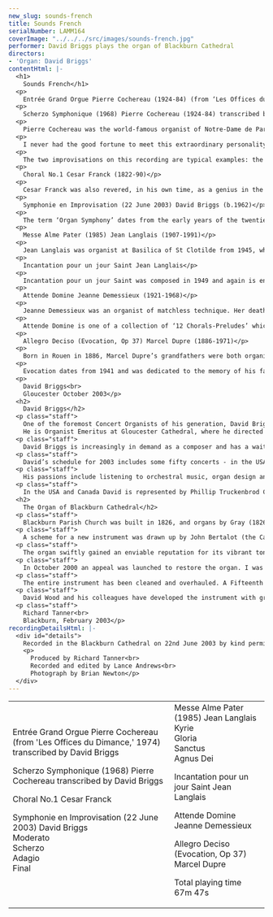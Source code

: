```yaml
---
new_slug: sounds-french
title: Sounds French
serialNumber: LAMM164
coverImage: "../../../src/images/sounds-french.jpg"
performer: David Briggs plays the organ of Blackburn Cathedral
directors:
- 'Organ: David Briggs'
contentHtml: |-
  <h1>
    Sounds French</h1>
  <p>
    Entrée Grand Orgue Pierre Cochereau (1924-84) (from ‘Les Offices du Dimanche’, 1974) transcribed by David Briggs</p>
  <p>
    Scherzo Symphonique (1968) Pierre Cochereau (1924-84) transcribed by David Briggs</p>
  <p>
    Pierre Cochereau was the world-famous organist of Notre-Dame de Paris from 1955 until his death in 1984. He had been a piano pupil of Marguerite Long, and later studied with Marcel Dupre (organ), Maurice Durufle (harmony and counterpoint) and Tony Aubin (composition) at the Paris Conservatoire, where he won all the major prizes. Dupre described his pupil as ‘an improviser without equal in the history of French twentieth century organ music’. He was a prodigiously talented improviser and had an unmatched reputation as a leader in this field. He made frequent concert tours all over the world and his recitals at Notre-Dame were attended by thousands of people. For lovers of the French organ music scene in the 1960’s, 70’s and 80’s, the words ‘Pierre Cochereau aux Grandes Orgues’ acquired a certain ‘cult status’, such was the osmosis between this great organist, his chic biniou (as he loved to call his beloved instrument) and his huge public at Notre-Dame. He was truly a legend in his own lifetime.</p>
  <p>
    I never had the good fortune to meet this extraordinary personality who has so influenced my own musical development. Over a period of 11 years, from 1984, I spent thousands of hours transcribing some of his more famous recorded improvisations from LP (and later CD). Everything that Pierre Cochereau improvised at Notre-Dame from 1969 until his death was recorded by Francois Carbou, Cochereau's greatest confidant, and owner of Disques du Solstice. The many releases of Cochereau at Notre-Dame have become benchmarks for the study of improvisation, and have won considerable popularity amongst the music-loving public.</p>
  <p>
    The two improvisations on this recording are typical examples: the first, a typical Prelude to a high mass, is an intense and moving crescendo-diminuendo, based on the ‘Kyrie Orbis Factor’. With music like this, often beginning on the Recit Tutti (boite fermee) coupled to the Fonds 16' 8' 4' of the Grand Orgue, Cochereau, seated high up at the west end of Notre-Dame at the console of the enormous 5 manual Cavaille-Coll, used to ‘take possession of his cathedral’, as one commentator has put it. The second piece is a virtuoso concert improvisation, a slow Introduction followed by a highly-charged Scherzo, with a particularly extravert nature, based on two contrasting themes. In these two pieces my principal performance target was to make the Blackburn organ sound as close as possible to the Cavaille-Coll in Notre-Dame - I think it comes pretty close!</p>
  <p>
    Choral No.1 Cesar Franck (1822-90)</p>
  <p>
    Cesar Franck was also revered, in his own time, as a genius in the art of improvisation. He taught organ at the Schola Cantorum in Paris, and allegedly 90% of the organ class was taken up with the pursuit of improvisation techniques. He was a fundamentally important composer for the organ and left many towering masterpieces for the instrument. Franck was hugely influenced by the organs of the peerless French symphonic organ builder, Aristide Cavaille-Coll. He was the first organist at St Clotilde, where Cavaille-Coll had built one of his most famous instruments. Franck once described this instrument as his ‘orchestra’. I studied the First Choral on Franck’s own instrument at St Clotilde in November 1985 with my own teacher, Maitre Jean Langlais. This piece comes very close to the heart of Franck, the archetypal romantic composer. Dating from 1890, it is one of Franck’s last works for the instrument and he proof-read the manuscript on his death-bed. It is cast in the form of a vast symphonic fresco in four principal sections and owes much to Variation form. It sounds particularly authentic at Blackburn. Incidentally, we decided specifically not to have the organ tuned before this recording in order to give an even more authentically French sound!</p>
  <p>
    Symphonie en Improvisation (22 June 2003) David Briggs (b.1962)</p>
  <p>
    The term ‘Organ Symphony’ dates from the early years of the twentieth century, its principal protagonists being composers Charles-Marie Widor (the Organist of St Sulpice) and Louis Vierne (Organist of Notre-Dame). The four-movement Symphony on this CD was improvised at about 11.20pm, right at the end of our recording session, and is the result of a final push of adrenaline! Cast in four movements, it is based on free themes, conceived entirely on the spur of the moment. The first movement, Moderato, is greatly influenced by Widor, is highly chromatic and densely harmonised, and is loosely based on a subject subconsciously borrowed from the Fifth Symphony of Dimitri Shostakovich. The second movement is a vivacious Scherzo on the Flutes and Mutations, on an original (I think!) theme. The sound world seems intriguingly Harry Potteresque! The third movement is a luxurious Adagio, influenced by the harmonic language of both Richard Wagner and Gustav Mahler and shows off the opulent strings (Swell and Solo coupled at 16' 8' and 4' pitches) of the Blackburn organ. The Final ventures more into the second half of the twentieth century (harmonically and texturally), perhaps the principal influences being Dupre, Cochereau as well as Yves Deverney (one of Cochereau’s successors at Notre-Dame, and another genius in the art of improvisation, whose life was cut short in 1989 at the age of only 56).</p>
  <p>
    Messe Alme Pater (1985) Jean Langlais (1907-1991)</p>
  <p>
    Jean Langlais was organist at Basilica of St Clotilde from 1945, when succeeded his teacher, Charles Tournemire. He was totally blind from the age of 2, and entered the Institut des Jeunes Aveugles in Paris, where he studied piano, violin and harmony. In 1923 he became a pupil of another celebrated blind organist, Andre Marchal, who prepared him for entry into the class of Marcel Dupre at the Paris Conservatoire. He was (with Olivier Messiaen) the last pupil of Paul Dukas, for whom Langlais had a great respect. He became a hugely popular recitalist in the United States, and made frequent tours. A fervent Roman Catholic, Jean Langlais was one of the most prodigious composers within the French liturgical tradition, his output comprising over 300 works. One of the pieces that Langlais composed during the two years when I was his pupil (1984/5) was the Messe Alme Pater. Langlais adored Gregorian Chant, and was particularly influenced by its inherent sense of modality. In these 4 movements, you can hear the unique harmonic language of Jean Langlais, alongside the rhythmic elasticity which informed his approach to all music making.</p>
  <p>
    Incantation pour un jour Saint Jean Langlais</p>
  <p>
    Incantation pour un jour Saint was composed in 1949 and again is enormously influenced by Gregorian chant. Sectional and highly improvisatory in style, the music shows the tutti of the Blackburn instrument off to great effect.</p>
  <p>
    Attende Domine Jeanne Demessieux (1921-1968)</p>
  <p>
    Jeanne Demessieux was an organist of matchless technique. Her death from cancer at the age of only 47 deprived the world of a great artist, in the prime of her career. In 1933 she began an extensive period of study with Marcel Dupre at the Paris Conservatoire, and sprang into the public limelight with a historic series of Bach Concerts at the Salle Pleyel, Paris, in 1946/47. She maintained a worldwide career as a virtuoso organist as well as being ‘titulaire’ at S. Esprit (from the age of 12!) and La Madeleine (from 1962 until her death). She also taught at the Conservatoires of Nancy and Liege.</p>
  <p>
    Attende Domine is one of a collection of ‘12 Chorals-Preludes’ which were published in 1950. It is a Choral-Paraphrase on the plainsong ‘Advent Prose’ and is a particularly luscious example of post-romantic harmony.</p>
  <p>
    Allegro Deciso (Evocation, Op 37) Marcel Dupre (1886-1971)</p>
  <p>
    Born in Rouen in 1886, Marcel Dupre’s grandfathers were both organists, his mother was an excellent pianist and his father, Albert Dupre, was organist at the Abbatiale of St Ouen de Rouen, and also directed a choral society. It was perhaps only natural, therefore, that Dupre became a child prodigy on both piano and organ. He could improvise well at the age of only 10, and at the age of 12 became Organist at the church of St Vivien in Rouen. At the age of 15 his first choral composition was performed and he was already well on track to becoming a professional improviser, composer and interpreter. He had prodigious powers of memory and a remarkable technique, based on an intensive and methodological study from an early age. He studied with Alexandre Guilmant from 1898, and then from 1902-1914 he studied piano, organ and fugue at the Paris Conservatoire. In 1914 he was the first winner of the Prix de Rome. In 1920 he made history by playing the complete works of Bach from memory at the Conservatoire, and repeated the triumph the following year at the Trocadero. He became a world-famous concert artist, performing frequently in the USA (from 1921). In 1934 he succeeded Charles-Marie Widor at the keys of the grand Cavaille-Coll at St Sulpice, where he remained titulaire until his death. He was professor of organ at the Paris Conservatoire from 1926-54 and had many famous students there. His own talents as an improviser frequently left his audiences speechless.</p>
  <p>
    Evocation dates from 1941 and was dedicated to the memory of his father and the famous Cavaille-Coll organ at St Ouen. Allegro Deciso is the last of three movements and has justly become one of the most famous works of the composer’s entire oeuvre.</p>
  <p>
    David Briggs<br>
    Gloucester October 2003</p>
  <h2>
    David Briggs</h2>
  <p class="staff">
    One of the foremost Concert Organists of his generation, David Briggs enjoys a busy touring schedule which takes him all over the world. He has built a considerable reputation as an exciting performer and communicator, with particular emphases on orchestral transcriptions and the art of improvisation. In this latter field, David studied with Jean Langlais in Paris; transcribed (over a period of eleven years) many of the recorded improvisations of Pierre Cochereau, the famous Organist of Notre-Dame de Paris; won the Paisley International Improvisation Competition; became the first British winner of the coveted Tournemire Prize at the St Albans International Improvisation Competition, and now teaches at the Royal Northern College of Music, the Royal Academy of Music and Oxford University.<br>
    He is Organist Emeritus at Gloucester Cathedral, where he directed the music for eight years, after having held positions at Truro and Hereford Cathedrals and King’s College, Cambridge, where he was Organ Scholar. He was Principal Viola in the National Youth Orchestra of Great Britain, playing under conductors such as Sir Simon Rattle, Sir Charles Groves, Charles Dutoit, and Kiril Kondrashin, and was awarded their Bulgin Medal for Musical Excellence. He obtained his FRCO at the age of seventeen, winning all the prizes and the Silver Medal of the Worshipful Company of Musicians. Whilst at Gloucester, he oversaw the complete rebuilding of the Cathedral organ by Nicholson, and directed three Three Choirs Festivals, conducting some of the UK’s finest professional orchestras, notably the Philharmonia.</p>
  <p class="staff">
    David Briggs is increasingly in demand as a composer and has a waiting list of about two years. Notable recent works include his millennial oratorio, ‘Creation’; ‘Messe pour Notre-Dame’ for two organs and choir, and ‘Te Deum Laudamus’ for the 125th anniversary of the Benedictine Abbey at Subiaco, Arkansas. 2003 commissions include anthems for Knoxville, Tennessee; Bloomfield Hills, Michigan; Bristol Cathedral, UK; an Organ Concerto for Blackburn Cathedral, UK, and a setting of the Solemn Requiem Mass for All Saint’s Episcopal Church, Atlanta, Georgia.</p>
  <p class="staff">
    David’s schedule for 2003 includes some fifty concerts - in the USA (four trips), UK, France, Belgium and South Africa - and in July he had the privilege of being a member of the jury for the St Albans International Organ Competition.</p>
  <p class="staff">
    His passions include listening to orchestral music, organ design and construction, general and civil aviation, luxury cars and beautiful countryside.</p>
  <p class="staff">
    In the USA and Canada David is represented by Phillip Truckenbrod Concert Artists. You are warmly invited to visit David’s <a href="https://web.archive.org/web/20160406194716/http://www.david-briggs.org.uk/">website</a>.</p>
  <h2>
    The Organ of Blackburn Cathedral</h2>
  <p class="staff">
    Blackburn Parish Church was built in 1826, and organs by Gray (1826 and 1831) and Cavaillé-Coll (1875) were placed on the west wall of the church. The building was re-consecrated as a Cathedral in 1926, when the Diocese of Blackburn was established, and ambitious plans to extend the building were drawn up. When the large transepts were completed in 1953, Henry Willis III was commissioned to move the organ to a bridge at the East end of the Nave. In 1964 the organ was taken down so that a temporary wall could be built, dividing the nave from the transepts to enable work to begin on restoring the nave, whilst the remainder of the cathedral could be used for worship. J.W. Walker and Sons removed the organ and lent the cathedral a four-rank, totally enclosed, extension organ, which served well for five years.</p>
  <p class="staff">
    A scheme for a new instrument was drawn up by John Bertalot (the Cathedral Organist), in consultation with Francis Jackson and Bert Collop (managing director of Walker’s). William Thompson, a generous benefactor from Burnley who had already given large sums of money for the restoration of the Nave and the building of the Lantern Tower and Spire, was asked by John Bertalot to give £30,000 to pay for the new organ. On 20th March, 1968, an envelope arrived from him with a cheque for 30,000 guineas (£31,500) made out to John Bertalot. The new organ was dedicated on 20th December 1969. It was voiced by Walter Goodey and Dennis Thurlow. John Hayward, the artist, consulted with Walker’s to produce the stunning highly coloured organ “cases”, including swell boxes which are in full view, and a doubly mitred Serpent, coloured green and gold.</p>
  <p class="staff">
    The organ swiftly gained an enviable reputation for its vibrant tonal quality, most notably the fiery reed stops. However, from as early as 1983, serious problems became apparent, particularly in relation to the wind system and action. At the same time, the Lantern Tower also required major work, thus delaying work to the organ. In 1994, shortly after Gordon Stewart’s appointment as Director of Music, David Wood took over the care of the organ. Some short term problems were attended to and the console was modernised.</p>
  <p class="staff">
    In October 2000 an appeal was launched to restore the organ. I was keen that all of the 1969 tonal features should be retained, but that the opportunity should be taken to provide various extra colours to enhance and better equip an instrument that is expected not only to accompany liturgy on a daily basis, but also to present the complete range of solo repertoire in a stylistic manner. For example, I felt that an oboe on the swell and a Fifteenth on the Great were essential additions. Also that a reed at 8’ pitch on the positive and a vox humana would be useful and that the organ really needed additional 8’ foundation pitch, more gravitas on the pedal and extra 16’ manual tone. In order to address these desired tonal additions and to bring the organ into proper working order, I devised a scheme to restore and enlarge the organ, in consultation with David Briggs, John Bertalot, Canon Andrew Hindley, Greg Morris and David Wood. The organ was restored and enlarged between July 2001 and June 2002, during which time a Rodgers digital instrument was used.</p>
  <p class="staff">
    The entire instrument has been cleaned and overhauled. A Fifteenth on the Great and a Cliquot-style Cromorne on the Positive have been added. The new Solo department has been positioned above the Great, with new stops: Flûte Harmonique 8’, Viola 8’, Viola Céleste 8’, Flûte Octaviante 4’ and Voix Humaine. The old swell Cromorne has been moved to the solo, and renamed “Clarinette”; in its place on the swell is a new Hautbois. Two new ranks of pipes have been made available on the pedal: a 6 2/5 Grosse Tierce and 10 2/3 Grosse Quint. Two new digital ranks, by Walker Technical Company USA, have also been made available on the pedal: 32’ Sub Principal and 16’ Flûte Ouverte. A wealth of octave and sub-octave couplers have been provided. A new 4 manual console has been built by Wood of Huddersfield, in the style of the original 3 manual console. A new cymbelstern and star have been added and safety features for maintaining the instrument have been incorporated.</p>
  <p class="staff">
    David Wood and his colleagues have developed the instrument with great skill; they have breathed new life into all the wonderful original colours which had been sounding tired for some years and have blended new ranks into the organ in such a sensitive way. The result is an incredibly versatile and reliable instrument with a tremendous range of dynamic and tonal colour, coupled with a sense of sheer power, but also great subtlety and tremendous beauty. There are few organs in the world that can demonstrate the entire solo repertoire with such a convincing sense of style. It is also a fantastic organ for the liturgy, capable of accompanying choir and congregation in a sensitive manner. The full range of the organ’s capabilities was shown off to great effect at the opening recital by David Briggs on 6th July 2002. This recording provides further evidence!</p>
  <p class="staff">
    Richard Tanner<br>
    Blackburn, February 2003</p>
recordingDetailsHtml: |-
  <div id="details">
    Recorded in the Blackburn Cathedral on 22nd June 2003 by kind permission of the Dean and Chapter.
    <p>
      Produced by Richard Tanner<br>
      Recorded and edited by Lance Andrews<br>
      Photograph by Brian Newton</p>
  </div>
---
```


<table class="tracktable">
  <tbody>
    <tr>
      <td class="column1">
        <span class="trackname">Entrée Grand Orgue</span><span class="composer"> Pierre Cochereau (from 'Les Offices du Dimance,' 1974) transcribed by David Briggs</span>
        <p>
          <span class="trackname">Scherzo Symphonique</span><span class="composer"> (1968) Pierre Cochereau transcribed by David Briggs</span></p>
        <p>
          <span class="trackname">Choral No.1 </span> <span class="composer">Cesar Franck</span></p>
        <p>
          <span class="trackname">Symphonie en Improvisation </span><span class="composer">(22 June 2003) David Brigg</span><span class="trackname">s<br>
            Moderato<br>
            Scherzo<br>
            Adagio<br>
            Final </span></p>
      </td>
      <td class="column2">
        <span class="trackname">Messe Alme Pater</span><span class="composer"> (1985) Jean Langlais </span><br>
        <span class="trackname"> Kyrie<br>
          Gloria<br>
          Sanctus<br>
          Agnus Dei</span>
        <p>
          <span class="trackname">Incantation pour un jour Saint </span> <span class="composer">Jean Langlais</span></p>
        <p>
          <span class="trackname">Attende Domine </span> <span class="composer">Jeanne Demessieux</span></p>
        <p>
          <span class="trackname">Allegro Deciso (Evocation, Op 37) </span> <span class="composer">Marcel Dupre</span></p>
        <p>						<span id="playingtime">Total playing time 67m 47s</span></p>
      </td>
    </tr>
  </tbody>
</table>
